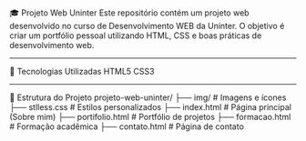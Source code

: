 🎓 Projeto Web Uninter
Este repositório contém um projeto web desenvolvido no curso de Desenvolvimento WEB da Uninter. O objetivo é criar um portfólio pessoal utilizando HTML, CSS e boas práticas de desenvolvimento web.

---

🧰 Tecnologias Utilizadas
HTML5
CSS3

---

📁 Estrutura do Projeto
projeto-web-uninter/
├── img/ # Imagens e ícones
├── stlless.css # Estilos personalizados
├── index.html # Página principal (Sobre mim)
├── portifolio.html # Portfólio de projetos
├── formacao.html # Formação acadêmica
├── contato.html # Página de contato
